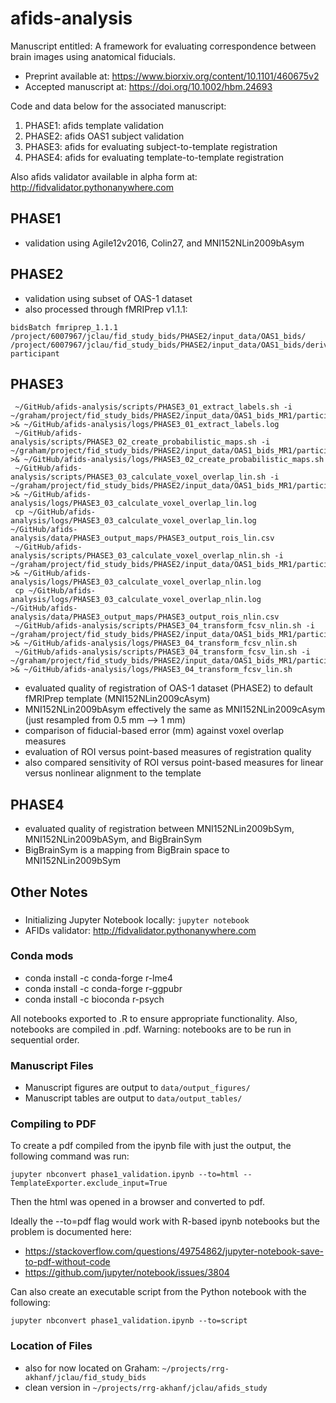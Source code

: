 # afids-analysis

Manuscript entitled: A framework for evaluating correspondence between brain images using anatomical fiducials.
* Preprint available at: https://www.biorxiv.org/content/10.1101/460675v2
* Accepted manuscript at: https://doi.org/10.1002/hbm.24693

Code and data below for the associated manuscript:
1. PHASE1: afids template validation
2. PHASE2: afids OAS1 subject validation
3. PHASE3: afids for evaluating subject-to-template registration
4. PHASE4: afids for evaluating template-to-template registration

Also afids validator available in alpha form at: http://fidvalidator.pythonanywhere.com

## PHASE1

* validation using Agile12v2016, Colin27, and MNI152NLin2009bAsym

## PHASE2

* validation using subset of OAS-1 dataset
* also processed through fMRIPrep v1.1.1:
```
bidsBatch fmriprep_1.1.1 /project/6007967/jclau/fid_study_bids/PHASE2/input_data/OAS1_bids/ /project/6007967/jclau/fid_study_bids/PHASE2/input_data/OAS1_bids/derivatives/fmriprep_1.1.1/ participant
```

## PHASE3

```
 ~/GitHub/afids-analysis/scripts/PHASE3_01_extract_labels.sh -i ~/graham/project/fid_study_bids/PHASE2/input_data/OAS1_bids_MR1/participants.tsv >& ~/GitHub/afids-analysis/logs/PHASE3_01_extract_labels.log
 ~/GitHub/afids-analysis/scripts/PHASE3_02_create_probabilistic_maps.sh -i ~/graham/project/fid_study_bids/PHASE2/input_data/OAS1_bids_MR1/participants.tsv >& ~/GitHub/afids-analysis/logs/PHASE3_02_create_probabilistic_maps.sh
 ~/GitHub/afids-analysis/scripts/PHASE3_03_calculate_voxel_overlap_lin.sh -i ~/graham/project/fid_study_bids/PHASE2/input_data/OAS1_bids_MR1/participants.tsv >& ~/GitHub/afids-analysis/logs/PHASE3_03_calculate_voxel_overlap_lin.log
 cp ~/GitHub/afids-analysis/logs/PHASE3_03_calculate_voxel_overlap_lin.log ~/GitHub/afids-analysis/data/PHASE3_output_maps/PHASE3_output_rois_lin.csv
 ~/GitHub/afids-analysis/scripts/PHASE3_03_calculate_voxel_overlap_nlin.sh -i ~/graham/project/fid_study_bids/PHASE2/input_data/OAS1_bids_MR1/participants.tsv >& ~/GitHub/afids-analysis/logs/PHASE3_03_calculate_voxel_overlap_nlin.log
 cp ~/GitHub/afids-analysis/logs/PHASE3_03_calculate_voxel_overlap_nlin.log ~/GitHub/afids-analysis/data/PHASE3_output_maps/PHASE3_output_rois_nlin.csv
 ~/GitHub/afids-analysis/scripts/PHASE3_04_transform_fcsv_nlin.sh -i ~/graham/project/fid_study_bids/PHASE2/input_data/OAS1_bids_MR1/participants.tsv >& ~/GitHub/afids-analysis/logs/PHASE3_04_transform_fcsv_nlin.sh
 ~/GitHub/afids-analysis/scripts/PHASE3_04_transform_fcsv_lin.sh -i ~/graham/project/fid_study_bids/PHASE2/input_data/OAS1_bids_MR1/participants.tsv >& ~/GitHub/afids-analysis/logs/PHASE3_04_transform_fcsv_lin.sh
```
* evaluated quality of registration of OAS-1 dataset (PHASE2) to default fMRIPrep template (MNI152NLin2009cAsym)
* MNI152NLin2009bAsym effectively the same as MNI152NLin2009cAsym (just resampled from 0.5 mm --> 1 mm)
* comparison of fiducial-based error (mm) against voxel overlap measures
* evaluation of ROI versus point-based measures of registration quality
* also compared sensitivity of ROI versus point-based measures for linear versus nonlinear alignment to the template

## PHASE4

* evaluated quality of registration between MNI152NLin2009bSym, MNI152NLin2009bASym, and BigBrainSym
* BigBrainSym is a mapping from BigBrain space to MNI152NLin2009bSym

## Other Notes

###

* Initializing Jupyter Notebook locally: `jupyter notebook`
* AFIDs validator: http://fidvalidator.pythonanywhere.com

### Conda mods

* conda install -c conda-forge r-lme4
* conda install -c conda-forge r-ggpubr
* conda install -c bioconda r-psych 

All notebooks exported to .R to ensure appropriate functionality. Also, notebooks are compiled in .pdf.
Warning: notebooks are to be run in sequential order.

### Manuscript Files

* Manuscript figures are output to `data/output_figures/`
* Manuscript tables are output to `data/output_tables/`

### Compiling to PDF

To create a pdf compiled from the ipynb file with just the output, the following command was run:
```
jupyter nbconvert phase1_validation.ipynb --to=html --TemplateExporter.exclude_input=True
```
Then the html was opened in a browser and converted to pdf.

Ideally the --to=pdf flag would work with R-based ipynb notebooks but the problem is documented here:
* https://stackoverflow.com/questions/49754862/jupyter-notebook-save-to-pdf-without-code
* https://github.com/jupyter/notebook/issues/3804

Can also create an executable script from the Python notebook with the following:
```
jupyter nbconvert phase1_validation.ipynb --to=script
```

### Location of Files

* also for now located on Graham: `~/projects/rrg-akhanf/jclau/fid_study_bids`
* clean version in `~/projects/rrg-akhanf/jclau/afids_study`

